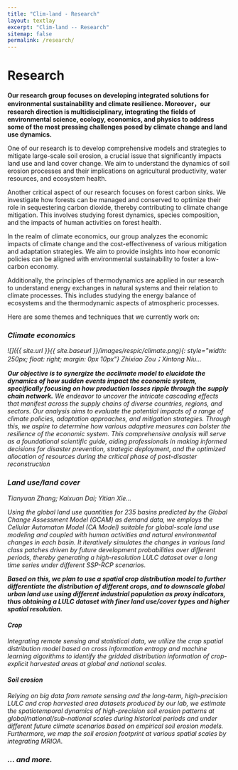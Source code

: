 ```yaml
---
title: "Clim-land - Research"
layout: textlay
excerpt: "Clim-land -- Research"
sitemap: false
permalink: /research/
---
```


# Research

**Our research group focuses on developing integrated solutions for environmental sustainability and climate resilience. Moreover，our research direction is multidisciplinary, integrating the fields of environmental science, ecology, economics, and physics to address some of the most pressing challenges posed by climate change and land use dynamics.**

One of our research is to develop comprehensive models and strategies to mitigate large-scale soil erosion, a crucial issue that significantly impacts land use and land cover change. We aim to understand the dynamics of soil erosion processes and their implications on agricultural productivity, water resources, and ecosystem health.

Another critical aspect of our research focuses on forest carbon sinks. We investigate how forests can be managed and conserved to optimize their role in sequestering carbon dioxide, thereby contributing to climate change mitigation. This involves studying forest dynamics, species composition, and the impacts of human activities on forest health.

In the realm of climate economics, our group analyzes the economic impacts of climate change and the cost-effectiveness of various mitigation and adaptation strategies. We aim to provide insights into how economic policies can be aligned with environmental sustainability to foster a low-carbon economy.

Additionally, the principles of thermodynamics are applied in our research to understand energy exchanges in natural systems and their relation to climate processes. This includes studying the energy balance of ecosystems and the thermodynamic aspects of atmospheric processes.

Here are some themes and techniques that we currently work on:

### <i>Climate economics 

![]({{ site.url }}{{ site.baseurl }}/images/respic/climate.png){: style="width: 250px; float: right; margin: 0px  10px"}
Zhixiao Zou；Xintong Niu...

**Our objective is to synergize the acclimate model to elucidate the dynamics of how sudden events impact the economic system, specifically focusing on how production losses ripple through the supply chain network.** We endeavor to uncover the intricate cascading effects that manifest across the supply chains of diverse countries, regions, and sectors. Our analysis aims to evaluate the potential impacts of a range of climate policies, adaptation approaches, and mitigation strategies. Through this, we aspire to determine how various adaptive measures can bolster the resilience of the economic system. This comprehensive analysis will serve as a foundational scientific guide, aiding professionals in making informed decisions for disaster prevention, strategic deployment, and the optimized allocation of resources during the critical phase of post-disaster reconstruction

### <i>Land use/land cover

Tianyuan Zhang; Kaixuan Dai; Yitian Xie...

Using the global land use quantities for 235 basins predicted by the Global Change Assessment Model (GCAM) as demand data, we employs the Cellular Automaton Model (CA Model) suitable for global-scale land use modeling and coupled with human activities and natural environmental changes in each basin. It iteratively simulates the changes in various land class patches driven by future development probabilities over different periods, thereby generating a high-resolution LULC dataset over a long time series under different SSP-RCP scenarios. 

**Based on this, we plan to use a spatial crop distribution model to further differentiate the distribution of different crops, and to downscale global urban land use using different industrial population as proxy indicators, thus obtaining a LULC dataset with finer land use/cover types and higher spatial resolution.**
#### <i>Crop
Integrating remote sensing and statistical data, we utilize the crop spatial distribution model based on cross information entropy and machine learning algorithms to identify the gridded distribution information of crop-explicit harvested areas at global and national scales.
#### <i>Soil erosion
Relying on big data from remote sensing and the long-term, high-precision LULC and crop harvested area datasets produced by our lab, we estimate the spatiotemporal dynamics of high-precision soil erosion patterns at global/national/sub-national scales during historical periods and under different future climate scenarios based on empirical soil erosion models. Furthermore, we map the soil erosion footprint at various spatial scales by integrating MRIOA.

### ... and more.
